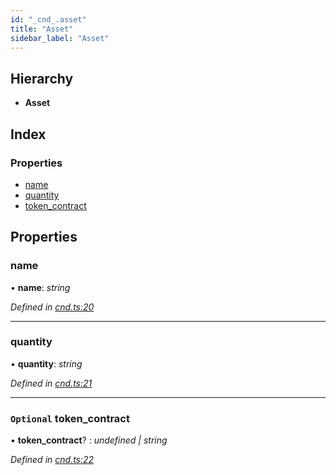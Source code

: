 ```yaml
---
id: "_cnd_.asset"
title: "Asset"
sidebar_label: "Asset"
---
```


## Hierarchy

* **Asset**

## Index

### Properties

* [name](_cnd_.asset.md#name)
* [quantity](_cnd_.asset.md#quantity)
* [token_contract](_cnd_.asset.md#optional-token_contract)

## Properties

###  name

• **name**: *string*

*Defined in [cnd.ts:20](https://github.com/comit-network/comit-js-sdk/blob/638de0e/src/cnd.ts#L20)*

___

###  quantity

• **quantity**: *string*

*Defined in [cnd.ts:21](https://github.com/comit-network/comit-js-sdk/blob/638de0e/src/cnd.ts#L21)*

___

### `Optional` token_contract

• **token_contract**? : *undefined | string*

*Defined in [cnd.ts:22](https://github.com/comit-network/comit-js-sdk/blob/638de0e/src/cnd.ts#L22)*
